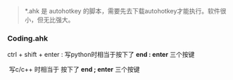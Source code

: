 > *.ahk 是 autohotkey 的脚本，需要先去下载autohotkey才能执行。软件很小，但无比强大。

### Coding.ahk

ctrl + shift + enter  :  写python时相当于按下了  **end  :  enter**   三个按键

​				     写c/c++ 时相当于 按下了   **end  ;  enter**  三个按键